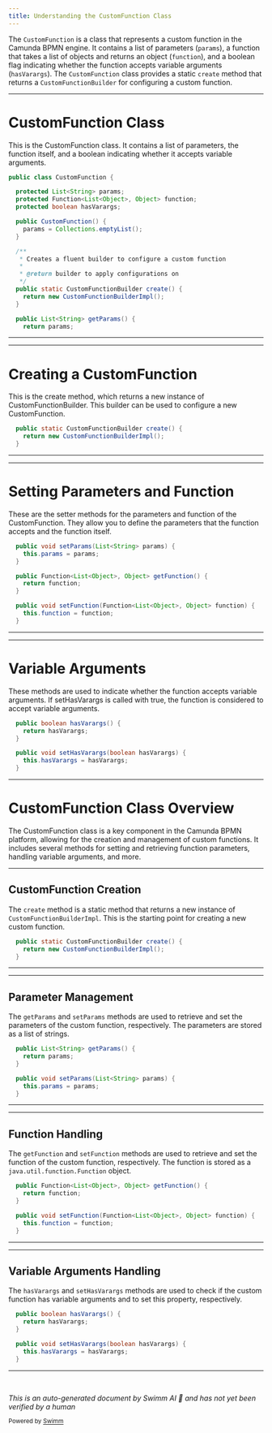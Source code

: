 ```yaml
---
title: Understanding the CustomFunction Class
---
```

The `CustomFunction` is a class that represents a custom function in the Camunda BPMN engine. It contains a list of parameters (`params`), a function that takes a list of objects and returns an object (`function`), and a boolean flag indicating whether the function accepts variable arguments (`hasVarargs`). The `CustomFunction` class provides a static `create` method that returns a `CustomFunctionBuilder` for configuring a custom function.

<SwmSnippet path="/engine-dmn/feel-scala/src/main/java/org/camunda/bpm/dmn/feel/impl/scala/function/CustomFunction.java" line="26">

---

# CustomFunction Class

This is the CustomFunction class. It contains a list of parameters, the function itself, and a boolean indicating whether it accepts variable arguments.

```java
public class CustomFunction {

  protected List<String> params;
  protected Function<List<Object>, Object> function;
  protected boolean hasVarargs;

  public CustomFunction() {
    params = Collections.emptyList();
  }

  /**
   * Creates a fluent builder to configure a custom function
   *
   * @return builder to apply configurations on
   */
  public static CustomFunctionBuilder create() {
    return new CustomFunctionBuilderImpl();
  }

  public List<String> getParams() {
    return params;
```

---

</SwmSnippet>

<SwmSnippet path="/engine-dmn/feel-scala/src/main/java/org/camunda/bpm/dmn/feel/impl/scala/function/CustomFunction.java" line="41">

---

# Creating a CustomFunction

This is the create method, which returns a new instance of CustomFunctionBuilder. This builder can be used to configure a new CustomFunction.

```java
  public static CustomFunctionBuilder create() {
    return new CustomFunctionBuilderImpl();
  }
```

---

</SwmSnippet>

<SwmSnippet path="/engine-dmn/feel-scala/src/main/java/org/camunda/bpm/dmn/feel/impl/scala/function/CustomFunction.java" line="49">

---

# Setting Parameters and Function

These are the setter methods for the parameters and function of the CustomFunction. They allow you to define the parameters that the function accepts and the function itself.

```java
  public void setParams(List<String> params) {
    this.params = params;
  }

  public Function<List<Object>, Object> getFunction() {
    return function;
  }

  public void setFunction(Function<List<Object>, Object> function) {
    this.function = function;
  }
```

---

</SwmSnippet>

<SwmSnippet path="/engine-dmn/feel-scala/src/main/java/org/camunda/bpm/dmn/feel/impl/scala/function/CustomFunction.java" line="61">

---

# Variable Arguments

These methods are used to indicate whether the function accepts variable arguments. If setHasVarargs is called with true, the function is considered to accept variable arguments.

```java
  public boolean hasVarargs() {
    return hasVarargs;
  }

  public void setHasVarargs(boolean hasVarargs) {
    this.hasVarargs = hasVarargs;
  }
```

---

</SwmSnippet>

# CustomFunction Class Overview

The CustomFunction class is a key component in the Camunda BPMN platform, allowing for the creation and management of custom functions. It includes several methods for setting and retrieving function parameters, handling variable arguments, and more.

<SwmSnippet path="/engine-dmn/feel-scala/src/main/java/org/camunda/bpm/dmn/feel/impl/scala/function/CustomFunction.java" line="41">

---

## CustomFunction Creation

The `create` method is a static method that returns a new instance of `CustomFunctionBuilderImpl`. This is the starting point for creating a new custom function.

```java
  public static CustomFunctionBuilder create() {
    return new CustomFunctionBuilderImpl();
  }
```

---

</SwmSnippet>

<SwmSnippet path="/engine-dmn/feel-scala/src/main/java/org/camunda/bpm/dmn/feel/impl/scala/function/CustomFunction.java" line="45">

---

## Parameter Management

The `getParams` and `setParams` methods are used to retrieve and set the parameters of the custom function, respectively. The parameters are stored as a list of strings.

```java
  public List<String> getParams() {
    return params;
  }

  public void setParams(List<String> params) {
    this.params = params;
  }
```

---

</SwmSnippet>

<SwmSnippet path="/engine-dmn/feel-scala/src/main/java/org/camunda/bpm/dmn/feel/impl/scala/function/CustomFunction.java" line="53">

---

## Function Handling

The `getFunction` and `setFunction` methods are used to retrieve and set the function of the custom function, respectively. The function is stored as a `java.util.function.Function` object.

```java
  public Function<List<Object>, Object> getFunction() {
    return function;
  }

  public void setFunction(Function<List<Object>, Object> function) {
    this.function = function;
  }
```

---

</SwmSnippet>

<SwmSnippet path="/engine-dmn/feel-scala/src/main/java/org/camunda/bpm/dmn/feel/impl/scala/function/CustomFunction.java" line="61">

---

## Variable Arguments Handling

The `hasVarargs` and `setHasVarargs` methods are used to check if the custom function has variable arguments and to set this property, respectively.

```java
  public boolean hasVarargs() {
    return hasVarargs;
  }

  public void setHasVarargs(boolean hasVarargs) {
    this.hasVarargs = hasVarargs;
  }
```

---

</SwmSnippet>

&nbsp;

*This is an auto-generated document by Swimm AI 🌊 and has not yet been verified by a human*

<SwmMeta version="3.0.0" repo-id="Z2l0aHViJTNBJTNBQ2l0aS1jYW11bmRhJTNBJTNBZ2lsYWRuYXZvdA==" repo-name="Citi-camunda" doc-type="overview"><sup>Powered by [Swimm](/)</sup></SwmMeta>
